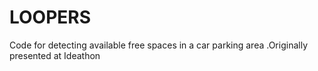 # LOOPERS
Code for detecting available free spaces in a car parking area .Originally presented at Ideathon
